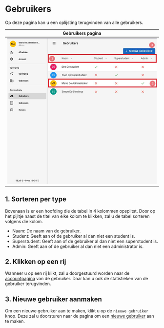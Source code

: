 # Gebruikers

Op deze pagina kan u een oplijsting terugvinden van alle gebruikers.

|                Gebruikers pagina                |
|:-----------------------------------------------:|
| ![](../../assets/administration/gebruikers.jpg) |

## 1. Sorteren per type
Bovenaan is er een hoofding die de tabel in 4 kolommen opsplitst.
Door op het pijltje naast de titel van elke kolom te klikken, zal u de tabel
sorteren volgens die kolom.

- Naam: De naam van de gebruiker.
- Student: Geeft aan of de gebruiker al dan niet een student is.
- Superstudent: Geeft aan of de gebruiker al dan niet een superstudent is.
- Admin: Geeft aan of de gebruiker al dan niet een administrator is.

## 2. Klikken op een rij
Wanneer u op een rij klikt, zal u doorgestuurd worden naar de [accountpagina](../account/account.md)
van de gebruiker. Daar kan u ook de statistieken van de gebruiker terugvinden.

## 3. Nieuwe gebruiker aanmaken
Om een nieuwe gebruiker aan te maken, klikt u op de `nieuwe gebruiker` knop. Deze zal u doorsturen
naar de pagina om een [nieuwe gebruiker](../create/create_gebruikers.md) aan te maken.
